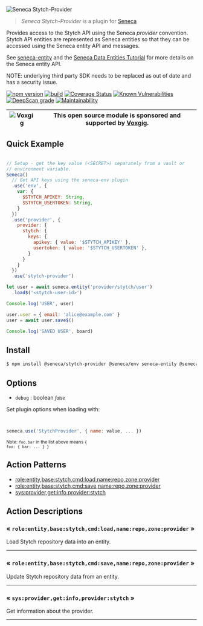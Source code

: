 ![Seneca Stytch-Provider](http://senecajs.org/files/assets/seneca-logo.png)

> _Seneca Stytch-Provider_ is a plugin for [Seneca](http://senecajs.org)


Provides access to the Stytch API using the Seneca *provider*
convention. Stytch API entities are represented as Seneca entities so
that they can be accessed using the Seneca entity API and messages.

See [seneca-entity](senecajs/seneca-entity) and the [Seneca Data
Entities
Tutorial](https://senecajs.org/docs/tutorials/understanding-data-entities.html) for more details on the Seneca entity API.

NOTE: underlying third party SDK needs to be replaced as out of date and has a security issue.

[![npm version](https://img.shields.io/npm/v/@seneca/stytch-provider.svg)](https://npmjs.com/package/@seneca/stytch-provider)
[![build](https://github.com/senecajs/seneca-stytch-provider/actions/workflows/build.yml/badge.svg)](https://github.com/senecajs/seneca-stytch-provider/actions/workflows/build.yml)
[![Coverage Status](https://coveralls.io/repos/github/senecajs/seneca-stytch-provider/badge.svg?branch=main)](https://coveralls.io/github/senecajs/seneca-stytch-provider?branch=main)
[![Known Vulnerabilities](https://snyk.io/test/github/senecajs/seneca-stytch-provider/badge.svg)](https://snyk.io/test/github/senecajs/seneca-stytch-provider)
[![DeepScan grade](https://deepscan.io/api/teams/5016/projects/19462/branches/505954/badge/grade.svg)](https://deepscan.io/dashboard#view=project&tid=5016&pid=19462&bid=505954)
[![Maintainability](https://api.codeclimate.com/v1/badges/f76e83896b731bb5d609/maintainability)](https://codeclimate.com/github/senecajs/seneca-stytch-provider/maintainability)


| ![Voxgig](https://www.voxgig.com/res/img/vgt01r.png) | This open source module is sponsored and supported by [Voxgig](https://www.voxgig.com). |
|---|---|


## Quick Example


```js

// Setup - get the key value (<SECRET>) separately from a vault or
// environment variable.
Seneca()
  // Get API keys using the seneca-env plugin
  .use('env', {
    var: {
      $STYTCH_APIKEY: String,
      $STYTCH_USERTOKEN: String,
    }
  })
  .use('provider', {
    provider: {
      stytch: {
        keys: {
          apikey: { value: '$STYTCH_APIKEY' },
          usertoken: { value: '$STYTCH_USERTOKEN' },
        }
      }
    }
  })
  .use('stytch-provider')

let user = await seneca.entity('provider/stytch/user')
  .load$('<stytch-user-id>')

Console.log('USER', user)

user.user = { email: 'alice@example.com' }
user = await user.save$()

Console.log('SAVED USER', board)

```

## Install

```sh
$ npm install @seneca/stytch-provider @seneca/env seneca-entity @seneca/provider
```



<!--START:options-->


## Options

* `debug` : boolean <i><small>false</small></i>


Set plugin options when loading with:
```js


seneca.use('StytchProvider', { name: value, ... })


```


<small>Note: <code>foo.bar</code> in the list above means 
<code>{ foo: { bar: ... } }</code></small> 



<!--END:options-->

<!--START:action-list-->


## Action Patterns

* [role:entity,base:stytch,cmd:load,name:repo,zone:provider](#-roleentitybasestytchcmdloadnamerepozoneprovider-)
* [role:entity,base:stytch,cmd:save,name:repo,zone:provider](#-roleentitybasestytchcmdsavenamerepozoneprovider-)
* [sys:provider,get:info,provider:stytch](#-sysprovidergetinfoproviderstytch-)


<!--END:action-list-->

<!--START:action-desc-->


## Action Descriptions

### &laquo; `role:entity,base:stytch,cmd:load,name:repo,zone:provider` &raquo;

Load Stytch repository data into an entity.



----------
### &laquo; `role:entity,base:stytch,cmd:save,name:repo,zone:provider` &raquo;

Update Stytch repository data from an entity.



----------
### &laquo; `sys:provider,get:info,provider:stytch` &raquo;

Get information about the provider.



----------


<!--END:action-desc-->
